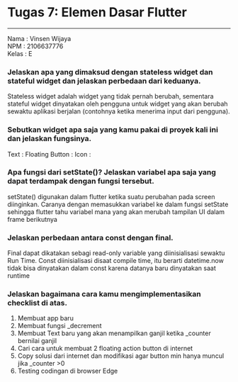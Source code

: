 # Tugas 7: Elemen Dasar Flutter
---

Nama  : Vinsen Wijaya  
NPM   : 2106637776  
Kelas : E  

### Jelaskan apa yang dimaksud dengan stateless widget dan stateful widget dan jelaskan perbedaan dari keduanya.<br>
Stateless widget adalah widget yang tidak pernah berubah, sementara stateful widget dinyatakan oleh pengguna untuk widget yang akan berubah sewaktu aplikasi berjalan (contohnya ketika menerima input dari pengguna).  

### Sebutkan widget apa saja yang kamu pakai di proyek kali ini dan jelaskan fungsinya.  
Text :
Floating Button : 
Icon :


### Apa fungsi dari setState()? Jelaskan variabel apa saja yang dapat terdampak dengan fungsi tersebut.  
setState() digunakan dalam flutter ketika suatu perubahan pada screen diinginkan. Caranya dengan memasukkan variabel ke dalam fungsi setState sehingga flutter tahu variabel mana yang akan merubah tampilan UI dalam frame berikutnya
 
### Jelaskan perbedaan antara const dengan final.
Final dapat dikatakan sebagi read-only variable yang diinisialisasi sewaktu Run Time.  Const diinisialisasi disaat compile time, itu berarti datetime.now tidak bisa dinyatakan dalam const karena datanya baru dinyatakan saat runtime

### Jelaskan bagaimana cara kamu mengimplementasikan checklist di atas.
1. Membuat app baru
2. Membuat fungsi _decrement
3. Membuat Text baru yang akan menampilkan ganjil ketika _counter bernilai ganjil
4. Cari cara untuk membuat 2 floating action button di internet
5. Copy solusi dari internet dan modifikasi agar button min hanya muncul jika _counter >0
6. Testing codingan di browser Edge
